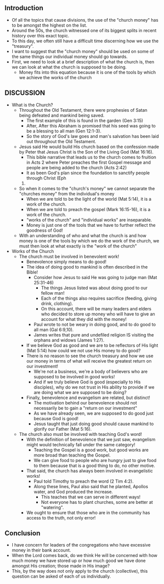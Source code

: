 ## Introduction

- Of all the topics that cause divisions, the use of the "church money" has to be amongst the
highest on the list.
- Around the 50s, the church witnessed one of its biggest splits in recent history over this exact
topic.
- To this day, we often still have a difficult time discerning how we use the "treasury".
- I want to suggest that the "church money" should be used on some of the same things our individual
money should go towards.
- First, we need to look at a brief description of what the church is, then we can look at what the
church is supposed to be doing.
	- Money fits into this equation because it is one of the tools by which we achieve the works
	of the church

## DISCUSSION

- What is the Church?
	- Throughout the Old Testament, there were prophesies of Satan being defeated and mankind
	being saved.
		- The first example of this is found in the garden (Gen 3:15)
		- After, After this Abraham is promised that his seed was going to be a blessing to
		all man (Gen 12:1-3).
		- So the story of God's law goes and man's salvation has been laid out throughout
		the Old Testament.
	- Jesus said He would build His church based on the confession made by Peter that Jesus
	Christ is the Son of the Living God (Mat 16:16).
		- This bible narrative that leads us to the church comes to fruition in Acts 2 where
		Peter preaches the first Gospel message and people are being added to the church
		(Acts 2:42)
		- It as been God's plan since the foundation to sanctify people through Christ (Eph
		1)
	- So when it comes to the "church's money" we cannot separate the "churches money" from the
	individual's money
		- When we are told to be the light of the world (Mat 5:14), it is a work of the
		church.
		- When we are told to preach the gospel (Mark 16:15-16), it is a work of the
		church.
		- "works of the church" and "individual works" are inseparable. 
		- Money is just one of the tools that we have to further reflect the goodness of God! 
	- With an understanding of who and what the church is and how money is one of the tools by
	which we do the work of the church, we must then look at what exactly is the "work of the
	church" 
- Works of the Church
	- The church must be involved in benevolent work! 
		- Benevolence simply means to do good!
		- The idea of doing good to mankind is often described in the Bible!
			- Consider how Jesus to said He was going to judge man (Mat 25:31-46)
				- The things Jesus listed was about doing good to our fellow man!
				- Each of the things also requires sacrifice (feeding, giving drink,
				clothing).
				- On this account, there will be many leaders and elders who decided
				to store up money who will have to give an account for what they did
				with the money!
			- Paul wrote to not be weary in doing good, and to do good to all man (Gal
			6:9,10).
			- James writes that pure and undefiled religion IS visiting the orphans and
			widows (James 1:27).
		- If we believe God as good and we are to be reflectors of His light (Mat 5:14) how
		could we not use His money to do good?	
		- There is no reason to see the church treasury and how we use our money in terms of
		what will receive the greatest return on our investment!
			- We're not a business, we're a body of believers who are supposed to be
			involved in good works!
			- And if we truly believe God is good (especially to His disciples), why do
			we not trust in His ability to provide if we are doing what we are supposed
			to be doing?
		- Finally, benevolence and evangelism are related, but distinct!
			- The motivation behind our benevolence should not necessarily be to gain a
			"return on our investment" 
			- As we have already seen, we are supposed to do good just because God is
			good!
			- Jesus taught that just doing good should cause mankind to glorify our
			Father (Mat 5:16). 
	- The church also must be involved with teaching God's word!
		- With the definition of benevolence that we just saw, evangelism might would
		technically fall under the same category!
			- Teaching the Gospel is a good work, but good works are more broad than
			teaching the Gospel.
			- We can give food to people who are hungry just to give food to them
			because that is a good thing to do, no other motive.
		- That said, the church has always been involved in evangelistic works!
			- Paul told Timothy to preach the word (2 Tim 4:2).
			- Along these lines, Paul also said that he planted, Apollos water, and God
			produced the increase.
				- This teaches that we can serve in different ways!
				- Not everyone has to plant churches, some are better at "watering".
		- We ought to ensure that those who are in the community has access to the truth,
		not only error!   
## Conclusion

- I have concern for leaders of the congregations who have excessive money in their bank account.
- When the Lord comes back, do we think He will be concerned with how much money we have stored up
or how much good we have done amongst His creation; those made in His image?
- This, by the way does not only apply to the church (collective), this question can be asked of
each of us individually.


